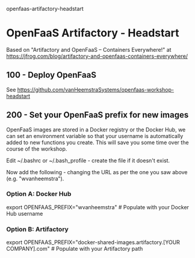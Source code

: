 openfaas-artifactory-headstart

# OpenFaaS Artifactory - Headstart

Based on "Artifactory and OpenFaaS – Containers Everywhere!" at https://jfrog.com/blog/artifactory-and-openfaas-containers-everywhere/

## 100 - Deploy OpenFaaS

See https://github.com/vanHeemstraSystems/openfaas-workshop-headstart

## 200 - Set your OpenFaaS prefix for new images
OpenFaaS images are stored in a Docker registry or the Docker Hub, we can set an environment variable so that your username is automatically added to new functions you create. This will save you some time over the course of the workshop.

Edit ~/.bashrc or ~/.bash_profile - create the file if it doesn't exist.

Now add the following - changing the URL as per the one you saw above (e.g. "wvanheemstra").

### Option A: Docker Hub

export OPENFAAS_PREFIX="wvanheemstra" # Populate with your Docker Hub username

### Option B: Artifactory

export OPENFAAS_PREFIX="docker-shared-images.artifactory.[YOUR COMPANY].com" # Populate with your Artifactory path
